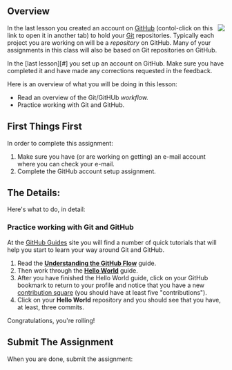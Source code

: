 ---
---

[//]: # ( <p><iframe src="https://douglasurner.github.io/CS-Common/GitHub-GH.2-hello-world/" width="100%" height="666px"></iframe></p> )

[slides]: #
[template]: https://docs.google.com/document/d/1ihy2zS6PXiOuL69LRaoydITfF8AVuKpHN5QWnV-YDic/edit?usp=sharing

## Overview

<img src="https://imgs.xkcd.com/comics/git.png" align="right"> In the last lesson you created an account on [GitHub][] (contol-click on this link to open it in another tab) to hold your [Git][] repositories. Typically each project you are working on will be a *repository* on GitHub. Many of your assignments in this class will also be based on Git repositories on GitHub.

In the [last lesson][#] you set up an account on GitHub. Make sure you have completed it and have made any corrections requested in the feedback.

Here is an overview of what you will be doing in this lesson:

* Read an overview of the Git/GitHUb *workflow.*
* Practice working with Git and GitHub.

## First Things First

In order to complete this assignment:

1. Make sure you have (or are working on getting) an e-mail account where you can check your e-mail.
1. Complete the GitHub account setup assignment.

## The Details:

Here's what to do, in detail:

### Practice working with Git and GitHub

At the [GitHub Guides][gh-guides] site you will find a number of quick tutorials that will help you start to learn your way around Git and GitHub.

1. Read the **[Understanding the GitHub Flow][gh-flow]** guide.
1. Then work through the **[Hello World][hello-world]** guide.
1. After you have finished the Hello World guide, click on your GitHub bookmark to return to your profile and notice that you have a new [contribution square][gh-squares] (you should have at least five "contributions").
1. Click on your **Hello World** repository and you should see that you have, at least, three commits.

Congratulations, you're rolling!

## Submit The Assignment

When you are done, submit the assignment:

 

[github]: <https://github.com>
[git]: <https://git-scm.com>
[gh-guides]: <https://guides.github.com>
[gh-pages]: <https://pages.github.com>
[hello-world]: <https://guides.github.com/activities/hello-world/>
[gh-flow]: <https://guides.github.com/introduction/flow/>
[setup-gh-pages]: <https://guides.github.com/features/pages/>
[gh-squares]: <https://help.github.com/articles/viewing-contributions-on-your-profile/>
[gfm]: <https://guides.github.com/features/mastering-markdown/>
